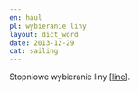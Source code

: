 ```yaml
---
en: haul
pl: wybieranie liny
layout: dict_word
date: 2013-12-29
cat: sailing
---
```


Stopniowe wybieranie liny [[line](/dict/l/line/)].


